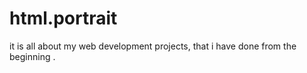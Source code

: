 # html.portrait
it is all about my web development projects, that  i have done from the beginning .
